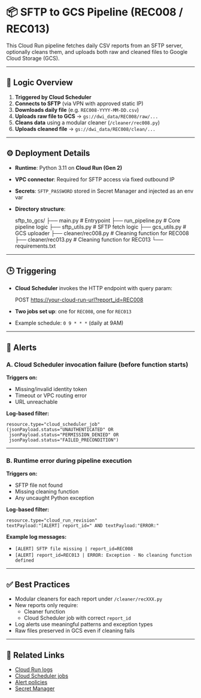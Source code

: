 # 📦 SFTP to GCS Pipeline (REC008 / REC013)

This Cloud Run pipeline fetches daily CSV reports from an SFTP server, optionally cleans them, and uploads both raw and cleaned files to Google Cloud Storage (GCS).

---

## 🧠 Logic Overview

1. **Triggered by Cloud Scheduler**
2. **Connects to SFTP** (via VPN with approved static IP)
3. **Downloads daily file** (e.g. `REC008-YYYY-MM-DD.csv`)
4. **Uploads raw file to GCS** → `gs://dwi_data/REC008/raw/...`
5. **Cleans data** using a modular cleaner (`/cleaner/rec008.py`)
6. **Uploads cleaned file** → `gs://dwi_data/REC008/clean/...`

---

## ⚙️ Deployment Details

- **Runtime**: Python 3.11 on **Cloud Run (Gen 2)**
- **VPC connector**: Required for SFTP access via fixed outbound IP
- **Secrets**: `SFTP_PASSWORD` stored in Secret Manager and injected as an env var
- **Directory structure**:

  sftp_to_gcs/
  ├── main.py              # Entrypoint
  ├── run_pipeline.py      # Core pipeline logic
  ├── sftp_utils.py        # SFTP fetch logic
  ├── gcs_utils.py         # GCS uploader
  ├── cleaner/rec008.py    # Cleaning function for REC008
  ├── cleaner/rec013.py    # Cleaning function for REC013
  └── requirements.txt

---

## 🕒 Triggering

- **Cloud Scheduler** invokes the HTTP endpoint with query param:

  POST [https://your-cloud-run-url?report_id=REC008](https://your-cloud-run-url?report_id=REC008)

- **Two jobs set up**: one for `REC008`, one for `REC013`
- Example schedule: `0 9 * * *` (daily at 9AM)

---

## 🔔 Alerts

### A. Cloud Scheduler invocation failure (before function starts)

**Triggers on:**

- Missing/invalid identity token
- Timeout or VPC routing error
- URL unreachable

**Log-based filter:**

```text
resource.type="cloud_scheduler_job"
(jsonPayload.status="UNAUTHENTICATED" OR
 jsonPayload.status="PERMISSION_DENIED" OR
 jsonPayload.status="FAILED_PRECONDITION")
```

---

### B. Runtime error during pipeline execution

**Triggers on:**

- SFTP file not found
- Missing cleaning function
- Any uncaught Python exception

**Log-based filter:**

```text
resource.type="cloud_run_revision"
textPayload:"[ALERT] report_id=" AND textPayload:"ERROR:"
```

**Example log messages:**

- `[ALERT] SFTP file missing | report_id=REC008`
- `[ALERT] report_id=REC013 | ERROR: Exception - No cleaning function defined`

---

## ✅ Best Practices

- Modular cleaners for each report under `/cleaner/recXXX.py`
- New reports only require:
  - Cleaner function
  - Cloud Scheduler job with correct `report_id`
- Log alerts use meaningful patterns and exception types
- Raw files preserved in GCS even if cleaning fails

---

## 📎 Related Links

- [Cloud Run logs](https://console.cloud.google.com/run/)
- [Cloud Scheduler jobs](https://console.cloud.google.com/cloudscheduler)
- [Alert policies](https://console.cloud.google.com/monitoring/alerts)
- [Secret Manager](https://console.cloud.google.com/security/secret-manager)
